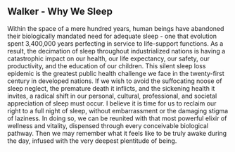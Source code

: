 ## Walker - Why We Sleep

Within the space of a mere hundred years, human beings have abandoned their biologically mandated need for adequate sleep - one that evolution spent 3,400,000 years perfecting in service to life-support functions.
As a result, the decimation of sleep throughout industrialized nations is having a catastrophic impact on our health, our life expectancy, our safety, our productivity, and the education of our children.
 This silent sleep loss epidemic is the greatest public health challenge we face in the twenty-first century in developed nations.
If we wish to avoid the suffocating noose of sleep neglect, the premature death it inflicts, and the sickening health it invites, a radical shift in our personal, cultural, professional, and societal appreciation of sleep must occur.
 I believe it is time for us to reclaim our right to a full night of sleep, without embarrassment or the damaging stigma of laziness.
In doing so, we can be reunited with that most powerful elixir of wellness and vitality, dispensed through every conceivable biological pathway.
Then we may remember what it feels like to be truly awake during the day, infused with the very deepest plentitude of being.
